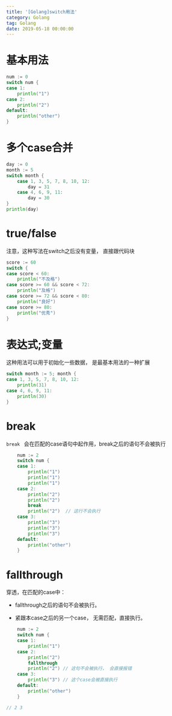```yaml
---
title: '[Golang]switch用法'
category: Golang
tag: Golang
date: 2019-05-18 00:00:00
---
```




# 基本用法



```go
num := 0
switch num {
case 1:
	println("1")
case 2:
	println("2")
default:
	println("other")
}
```



# 多个case合并



```go
day := 0
month := 5
switch month {
	case 1, 3, 5, 7, 8, 10, 12:
		day = 31
	case 4, 6, 9, 11:
		day = 30
}
println(day)
```





# true/false

注意，这种写法在switch之后没有变量， 直接跟代码块



```go
score := 60
switch {
case score < 60:
	println("不及格")
case score >= 60 && score < 72:
	println("及格")
case score >= 72 && score < 80:
	println("良好")
case score >= 80:
	println("优秀")
}
```



# 表达式;变量

这种用法可以用于初始化一些数据， 是最基本用法的一种扩展

```go
switch month := 5; month {
case 1, 3, 5, 7, 8, 10, 12:
	println(31)
case 4, 6, 9, 11:
	println(30)
}

```



# break

`break ` 会在匹配的case语句中起作用，break之后的语句不会被执行

```go
	num := 2
	switch num {
	case 1:
		println("1")
		println("1")
		println("1")
	case 2:
		println("2")
		println("2")
		break
		println("2")  // 这行不会执行
	case 3:
		println("3")
		println("3")
		println("3")
	default:
		println("other")
	}
```

# fallthrough

穿透，在匹配的case中：

-  fallthrough之后的语句不会被执行。

- 紧跟本case之后的另一个case， 无需匹配，直接执行。



```go
	num := 2
	switch num {
	case 1:
		println("1")
	case 2:
		println("2")
		fallthrough
		println("2") // 这句不会被执行， 会直接报错
	case 3:
		println("3") // 这个case会被直接执行
	default:
		println("other")
	}

// 2 3
```

